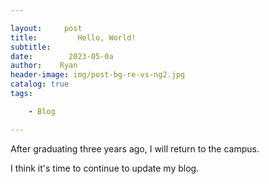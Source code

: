 ```yaml
---

layout:     post
title:         Hello, World!
subtitle: 
date:        2023-05-0a
author:    Ryan
header-image: img/post-bg-re-vs-ng2.jpg
catalog: true
tags:

    - Blog

---
```


After graduating three years ago, I will return to the campus. 

I think it's time to continue to update my blog.

